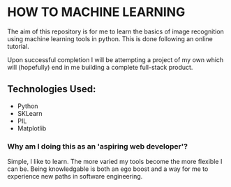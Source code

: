 # HOW TO MACHINE LEARNING

The aim of this repository is for me to learn the basics of image recognition using machine learning tools in python.
This is done following an online tutorial. 

Upon successful completion I will be attempting a project of my own which will (hopefully) end in me building a complete full-stack product.

## Technologies Used:

- Python
- SKLearn
- PIL
- Matplotlib

### Why am I doing this as an 'aspiring web developer'?

Simple, I like to learn. The more varied my tools become the more flexible I can be. Being knowledgable is both an ego boost and a way for me to experience new paths in software engineering.